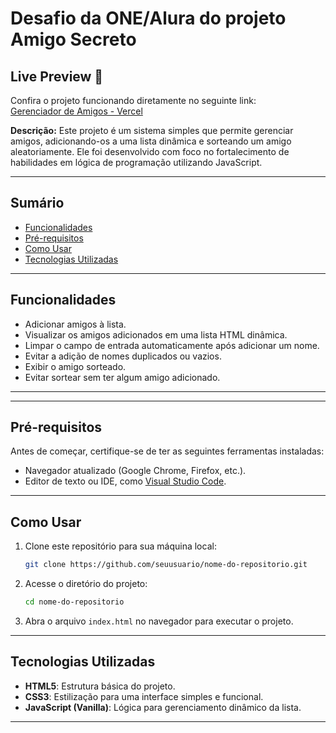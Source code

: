 ﻿# Desafio da ONE/Alura do projeto Amigo Secreto

## Live Preview 🚀
Confira o projeto funcionando diretamente no seguinte link:  
[Gerenciador de Amigos - Vercel]([https://desafio-one-amigo-secreto.vercel.app])

**Descrição:**
Este projeto é um sistema simples que permite gerenciar amigos, adicionando-os a uma lista dinâmica e sorteando um amigo aleatoriamente. Ele foi desenvolvido com foco no fortalecimento de habilidades em lógica de programação utilizando JavaScript.

---

## **Sumário**
- [Funcionalidades](#funcionalidades)
- [Pré-requisitos](#pré-requisitos)
- [Como Usar](#como-usar)
- [Tecnologias Utilizadas](#tecnologias-utilizadas)

---

## **Funcionalidades**
- Adicionar amigos à lista.
- Visualizar os amigos adicionados em uma lista HTML dinâmica.
- Limpar o campo de entrada automaticamente após adicionar um nome.
- Evitar a adição de nomes duplicados ou vazios.
- Exibir o amigo sorteado.
- Evitar sortear sem ter algum amigo adicionado.

---

---

## **Pré-requisitos**
Antes de começar, certifique-se de ter as seguintes ferramentas instaladas:
- Navegador atualizado (Google Chrome, Firefox, etc.).
- Editor de texto ou IDE, como [Visual Studio Code](https://code.visualstudio.com/).

---

## **Como Usar**
1. Clone este repositório para sua máquina local:
   ```bash
   git clone https://github.com/seuusuario/nome-do-repositorio.git
   ```
2. Acesse o diretório do projeto:
   ```bash
   cd nome-do-repositorio
   ```
3. Abra o arquivo `index.html` no navegador para executar o projeto.

---

## **Tecnologias Utilizadas**
- **HTML5**: Estrutura básica do projeto.
- **CSS3**: Estilização para uma interface simples e funcional.
- **JavaScript (Vanilla)**: Lógica para gerenciamento dinâmico da lista.

---
